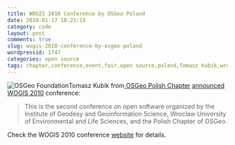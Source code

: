 ```yaml
---
title: WOGIS 2010 Conference by OSGeo Poland
date: 2010-01-17 18:21:19
category: code
layout: post
comments: true
slug: wogis-2010-conference-by-osgeo-poland
wordpressid: 1747
categories: open source
tags: chapter,conference,event,fair,open source,poland,Tomasz Kubik,wroclaw
---
```


![OSGeo Foundation](/images/logos/osgeo-logo.png)Tomasz Kubik from[ OSGeo Polish Chapter](http://www.osgeo.org/pl) [announced](http://lists.osgeo.org/pipermail/discuss/2010-January/006628.html) [WOGIS 2010](http://www.gislab.up.wroc.pl/wogis2010/en/?page=1) conference:


> This is the second conference on open software organized by the Institute of Geodesy
> and Geoinformation Science, Wroclaw University of Environmental and Life Sciences,
> and the Polish Chapter of OSGeo.


Check the WOGIS 2010 conference [website](http://www.gislab.up.wroc.pl/wogis2010/en/?page=1) for details.
